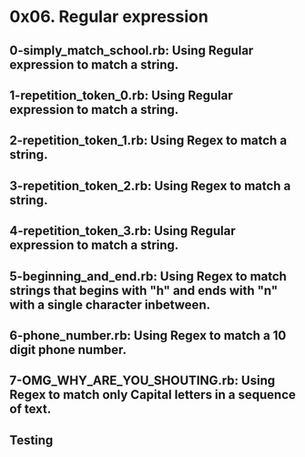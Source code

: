 # 0x06. Regular expression
## 0-simply_match_school.rb: Using Regular expression to match a string.
## 1-repetition_token_0.rb: Using Regular expression to match a string.
## 2-repetition_token_1.rb: Using Regex to match a string.
## 3-repetition_token_2.rb: Using Regex to match a string.
## 4-repetition_token_3.rb: Using Regular expression to match a string.
## 5-beginning_and_end.rb: Using Regex to match strings that begins with "h" and ends with "n" with a single character inbetween.
## 6-phone_number.rb: Using Regex to match a 10 digit phone number.
## 7-OMG_WHY_ARE_YOU_SHOUTING.rb: Using Regex to match only Capital letters in a sequence of text.
## Testing

